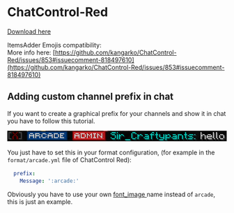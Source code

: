 # ChatControl-Red

[Download here](https://www.mc-market.org/resources/18217/)

ItemsAdder Emojis compatibility:\
More info here: [https://github.com/kangarko/ChatControl-Red/issues/853#issuecomment-818497610](https://github.com/kangarko/ChatControl-Red/issues/853#issuecomment-818497610)

## Adding custom channel prefix in chat

If you want to create a graphical prefix for your channels and show it in chat you have to follow this tutorial.

![An example that shows the ARCADE prefix for the Arcade channel](<../../.gitbook/assets/image_(94).png>)

You just have to set this in your format configuration, (for example in the `format/arcade.yml` file of ChatControl Red):

```yaml
  prefix:
    Message: ':arcade:'
```

Obviously you have to use your own [font\_image ](../../plugin-usage/adding-content/font-images/)name instead of `arcade`, this is just an example.
